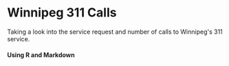 # Winnipeg 311 Calls

Taking a look into the service request and number of calls to Winnipeg's 311 service.

#### Using R and Markdown
